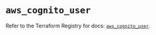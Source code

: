 # `aws_cognito_user`

Refer to the Terraform Registry for docs: [`aws_cognito_user`](https://registry.terraform.io/providers/hashicorp/aws/5.90.0/docs/resources/cognito_user).
